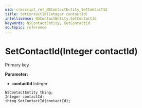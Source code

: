 ```yaml
---
uid: crmscript_ref_NSContactEntity_SetContactId
title: SetContactId(Integer contactId)
intellisense: NSContactEntity.SetContactId
keywords: NSContactEntity, GetContactId
so.topic: reference
---
```


# SetContactId(Integer contactId)

Primary key

**Parameter:** 
 - **contactId** Integer

```crmscript
NSContactEntity thing;
Integer contactId;
thing.SetContactId(contactId);
```

